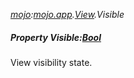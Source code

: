 _[mojo](../../modules/mojo/mojo-module.md):[mojo.app](../../modules/mojo/mojo-app.md).[View](../../modules/mojo/mojo-app-view.md).Visible_
##### Property Visible:[Bool](../../modules/wonkey/wonkey-types-bool.md)
View visibility state.

